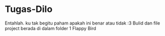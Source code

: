 # Tugas-Dilo
Entahlah. ku tak begitu paham apakah ini benar atau tidak :3
Bulid dan file project berada di dalam folder 1 Flappy Bird
